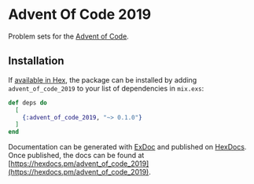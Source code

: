 # Advent Of Code 2019

Problem sets for the [Advent of Code](https://adventofcode.com/).

## Installation

If [available in Hex](https://hex.pm/docs/publish), the package can be installed
by adding `advent_of_code_2019` to your list of dependencies in `mix.exs`:

```elixir
def deps do
  [
    {:advent_of_code_2019, "~> 0.1.0"}
  ]
end
```

Documentation can be generated with [ExDoc](https://github.com/elixir-lang/ex_doc)
and published on [HexDocs](https://hexdocs.pm). Once published, the docs can
be found at [https://hexdocs.pm/advent_of_code_2019](https://hexdocs.pm/advent_of_code_2019).

